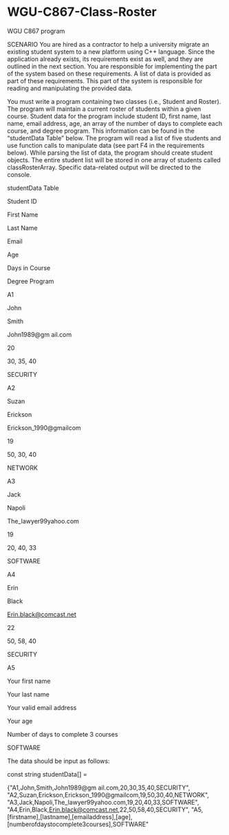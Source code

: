 # WGU-C867-Class-Roster
WGU C867 program

SCENARIO
You are hired as a contractor to help a university migrate an existing student system to a new platform using C++ language. 
Since the application already exists, its requirements exist as well, and they are outlined in the next section. 
You are responsible for implementing the part of the system based on these requirements. 
A list of data is provided as part of these requirements. This part of the system is responsible for reading and manipulating the provided data.



You must write a program containing two classes (i.e., Student and Roster). 
The program will maintain a current roster of students within a given course. 
Student data for the program include student ID, first name, last name, email address, age, an array of the number of days to complete each course, and degree program. 
This information can be found in the “studentData Table” below. The program will read a list of five students and use function calls to manipulate data (see part F4 in the requirements below). 
While parsing the list of data, the program should create student objects. 
The entire student list will be stored in one array of students called classRosterArray. Specific data-related output will be directed to the console.

 

studentData Table

 

Student ID

First Name

Last Name

Email

Age

Days in Course

Degree Program

A1

John

Smith

John1989@gm ail.com

20

30, 35, 40

SECURITY

A2

Suzan

Erickson

Erickson_1990@gmailcom

19

50, 30, 40

NETWORK

A3

Jack

Napoli

The_lawyer99yahoo.com

19

20, 40, 33

SOFTWARE

A4

Erin

Black

Erin.black@comcast.net

22

50, 58, 40

SECURITY

A5

Your first name

Your last name

Your valid email address

Your age

Number of days to complete 3 courses

SOFTWARE

 

The data should be input as follows:

 

const string studentData[] = 

{"A1,John,Smith,John1989@gm ail.com,20,30,35,40,SECURITY", "A2,Suzan,Erickson,Erickson_1990@gmailcom,19,50,30,40,NETWORK", "A3,Jack,Napoli,The_lawyer99yahoo.com,19,20,40,33,SOFTWARE", "A4,Erin,Black,Erin.black@comcast.net,22,50,58,40,SECURITY", "A5,[firstname],[lastname],[emailaddress],[age], [numberofdaystocomplete3courses],SOFTWARE"

 
